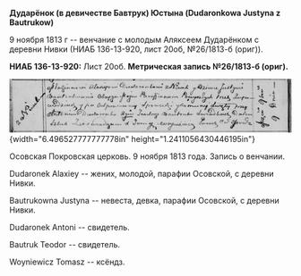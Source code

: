 **Дударёнок (в девичестве Бавтрук) Юстына (Dudaronkowa Justyna z
Bautrukow)**

9 ноября 1813 г -- венчание с молодым Аляксеем Дударёнком с деревни
Нивки (НИАБ 136-13-920, лист 20об, №26/1813-б (ориг)).

**НИАБ 136-13-920:** Лист 20об. **Метрическая запись №26/1813-б
(ориг).**

![](./media/a832a24eedcc846b5106e3a60689f8f2e792aa53.png){width="6.496527777777778in"
height="1.2411056430446195in"}

Осовская Покровская церковь. 9 ноября 1813 года. Запись о венчании.

Dudaronek Alaxiey -- жених, молодой, парафии Осовской, с деревни Нивки.

Bautrukowna Justyna -- невеста, девка, парафии Осовской, с деревни
Нивки.

Dudaronek Antoni -- свидетель.

Bautruk Teodor -- свидетель.

Woyniewicz Tomasz -- ксёндз.
